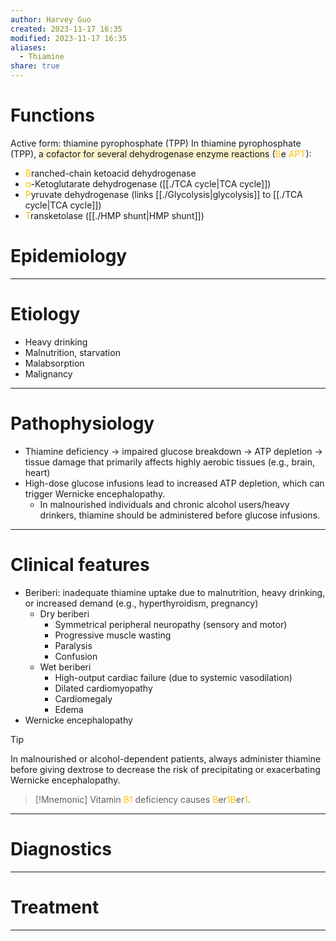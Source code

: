 ```yaml
---
author: Harvey Guo
created: 2023-11-17 16:35
modified: 2023-11-17 16:35
aliases:
  - Thiamine
share: true
---
```


# Functions
Active form: thiamine pyrophosphate (TPP)
In thiamine pyrophosphate (TPP), <span style="background:rgba(240, 200, 0, 0.2)">a cofactor for several dehydrogenase enzyme reactions</span> (<font color="#ffc000">B</font>e <font color="#ffc000">APT</font>):
- <font color="#ffc000">B</font>ranched-chain ketoacid dehydrogenase
- <font color="#ffc000">α</font>-Ketoglutarate dehydrogenase ([[./TCA cycle|TCA cycle]])
- <font color="#ffc000">P</font>yruvate dehydrogenase (links [[./Glycolysis|glycolysis]] to [[./TCA cycle|TCA cycle]])
- <font color="#ffc000">T</font>ransketolase ([[./HMP shunt|HMP shunt]])
# Epidemiology


---
# Etiology
- Heavy drinking
- Malnutrition, starvation
- Malabsorption
- Malignancy

---
# Pathophysiology
- Thiamine deficiency → impaired glucose breakdown → ATP depletion → tissue damage that primarily affects highly aerobic tissues (e.g., brain, heart)
- High-dose glucose infusions lead to increased ATP depletion, which can trigger Wernicke encephalopathy.
	- In malnourished individuals and chronic alcohol users/heavy drinkers, thiamine should be administered before glucose infusions.

---
# Clinical features
- Beriberi: inadequate thiamine uptake due to malnutrition, heavy drinking, or increased demand (e.g., hyperthyroidism, pregnancy) 
	- Dry beriberi
		- Symmetrical peripheral neuropathy (sensory and motor)
		- Progressive muscle wasting
		- Paralysis
		- Confusion
	- Wet beriberi
		- High-output cardiac failure (due to systemic vasodilation)
		- Dilated cardiomyopathy
		- Cardiomegaly
		- Edema
- Wernicke encephalopathy

>[!tip] 
>In malnourished or alcohol-dependent patients, always administer thiamine before giving dextrose to decrease the risk of precipitating or exacerbating Wernicke encephalopathy.

>[!Mnemonic] 
>Vitamin <font color="#ffc000">B1</font> deficiency causes <font color="#ffc000">B</font>er<font color="#ffc000">1B</font>er<font color="#ffc000">1</font>.

---
# Diagnostics


---
# Treatment


---

